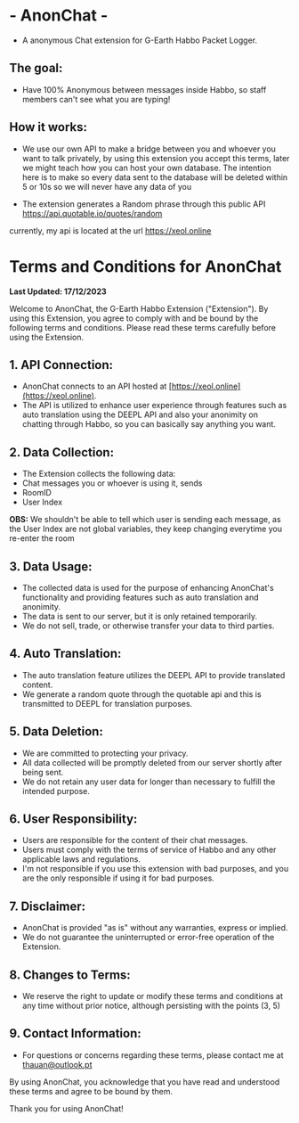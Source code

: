 # - AnonChat -

- A anonymous Chat extension for G-Earth Habbo Packet Logger.


## The goal:

- Have 100% Anonymous between messages inside Habbo, so staff members can't see what you are typing!

## How it works:

- We use our own API to make a bridge between you and whoever you want to talk privately, by using this extension you accept this terms, later we might teach how you can host your own
 database. The intention here is to make so every data sent to the database will be deleted within 5 or 10s so we will never have any data of you

- The extension generates a Random phrase through this public API https://api.quotable.io/quotes/random

currently, my api is located at the url https://xeol.online

# Terms and Conditions for AnonChat

**Last Updated: 17/12/2023**

Welcome to AnonChat, the G-Earth Habbo Extension ("Extension"). By using this Extension, you agree to comply with and be bound by the following terms and conditions. Please read these terms carefully before using the Extension.

## 1. API Connection:

- AnonChat connects to an API hosted at [https://xeol.online](https://xeol.online).
- The API is utilized to enhance user experience through features such as auto translation using the DEEPL API and also your anonimity on chatting through Habbo, so you can basically say anything you want.

## 2. Data Collection:

- The Extension collects the following data:
 - Chat messages you or whoever is using it, sends
 - RoomID
 - User Index

**OBS:**
We shouldn't be able to tell which user is sending each message, as the User Index are not global variables, they keep changing everytime you re-enter the room


## 3. Data Usage:

- The collected data is used for the purpose of enhancing AnonChat's functionality and providing features such as auto translation and anonimity.
- The data is sent to our server, but it is only retained temporarily.
- We do not sell, trade, or otherwise transfer your data to third parties.

## 4. Auto Translation:

- The auto translation feature utilizes the DEEPL API to provide translated content.
- We generate a random quote through the quotable api and this is transmitted to DEEPL for translation purposes.

## 5. Data Deletion:

- We are committed to protecting your privacy.
- All data collected will be promptly deleted from our server shortly after being sent.
- We do not retain any user data for longer than necessary to fulfill the intended purpose.

## 6. User Responsibility:

- Users are responsible for the content of their chat messages.
- Users must comply with the terms of service of Habbo and any other applicable laws and regulations.
- I'm not responsible if you use this extension with bad purposes, and you are the only responsible if using it for bad purposes.

## 7. Disclaimer:

- AnonChat is provided "as is" without any warranties, express or implied.
- We do not guarantee the uninterrupted or error-free operation of the Extension.

## 8. Changes to Terms:

- We reserve the right to update or modify these terms and conditions at any time without prior notice, although persisting with the points (3, 5)

## 9. Contact Information:

- For questions or concerns regarding these terms, please contact me at thauan@outlook.pt

By using AnonChat, you acknowledge that you have read and understood these terms and agree to be bound by them.

Thank you for using AnonChat!

